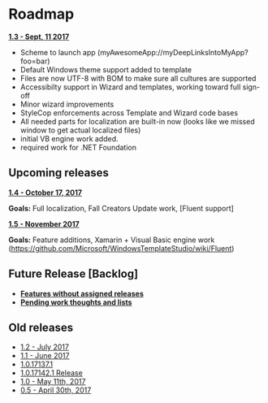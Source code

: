 # Roadmap

**[1.3 - Sept, 11 2017](https://github.com/Microsoft/WindowsTemplateStudio/issues?q=is%3Aissue%20milestone%3A1.3)**

* Scheme to launch app (myAwesomeApp://myDeepLinksIntoMyApp?foo=bar)
* Default Windows theme support added to template
* Files are now UTF-8 with BOM to make sure all cultures are supported
* Accessibilty support in Wizard and templates, working toward full sign-off
* Minor wizard improvements
* StyleCop enforcements across Template and Wizard code bases
* All needed parts for localization are built-in now (looks like we missed window to get actual localized files)
* initial VB engine work added.
* required work for .NET Foundation

## Upcoming releases

**[1.4 - October 17, 2017](https://github.com/Microsoft/WindowsTemplateStudio/issues?q=is%3Aopen+is%3Aissue+milestone%3A1.4)**

**Goals:** Full localization, Fall Creators Update work, [Fluent support]

**[1.5 - November 2017](https://github.com/Microsoft/WindowsTemplateStudio/issues?q=is%3Aopen+is%3Aissue+milestone%3A1.5)**

**Goals:** Feature additions, Xamarin + Visual Basic engine work (https://github.com/Microsoft/WindowsTemplateStudio/wiki/Fluent)

## Future Release [Backlog]

* **[Features without assigned releases](https://github.com/Microsoft/WindowsTemplateStudio/issues?q=is%3Aopen+is%3Aissue+milestone%3ABacklog)**
* **[Pending work thoughts and lists](https://github.com/Microsoft/WindowsTemplateStudio/wiki)**

## Old releases

* [1.2 - July 2017](https://github.com/Microsoft/WindowsTemplateStudio/issues?utf8=%E2%9C%93&q=is%3Aissue%20milestone%3A1.2)
* [1.1 - June 2017](https://github.com/Microsoft/WindowsTemplateStudio/issues?utf8=%E2%9C%93&q=is%3Aissue%20milestone%3A1.1)
* [1.0.17137.1](https://github.com/Microsoft/WindowsTemplateStudio/issues?q=is%3Aopen+is%3Aissue+milestone%3A%221.01+-+Critical+Bug+Fixes%22)
* [1.0.17142.1 Release](https://github.com/Microsoft/WindowsTemplateStudio/issues?q=is%3Aopen+is%3Aissue+milestone%3A%221.01+-+Critical+Bug+Fixes%22)
* [1.0 - May 11th, 2017](https://github.com/Microsoft/WindowsTemplateStudio/issues?q=is%3Aopen+is%3Aissue+milestone%3A1.0)
* [0.5 - April 30th, 2017](https://github.com/Microsoft/WindowsTemplateStudio/issues?q=is%3Aopen+is%3Aissue+milestone%3A0.5)
